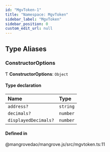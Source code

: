```yaml
---
id: "MgvToken-1"
title: "Namespace: MgvToken"
sidebar_label: "MgvToken"
sidebar_position: 0
custom_edit_url: null
---
```


## Type Aliases

### <a id="constructoroptions" name="constructoroptions"></a> ConstructorOptions

Ƭ **ConstructorOptions**: `Object`

#### Type declaration

| Name | Type |
| :------ | :------ |
| `address?` | `string` |
| `decimals?` | `number` |
| `displayedDecimals?` | `number` |

#### Defined in

@mangrovedao/mangrove.js/src/mgvtoken.ts:11
